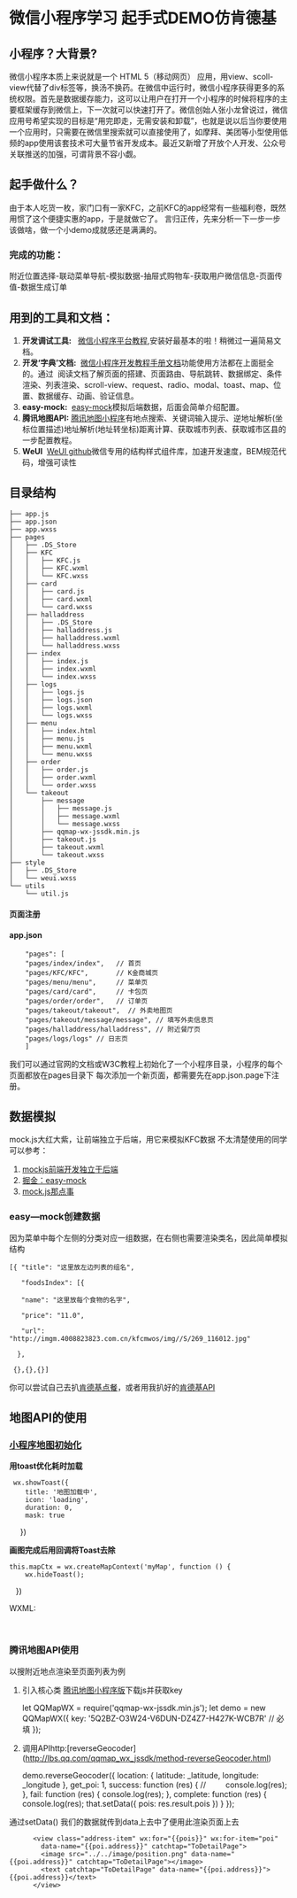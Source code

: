 # 微信小程序学习 起手式DEMO仿肯德基
## 小程序？大背景?
微信小程序本质上来说就是一个 HTML 5（移动网页） 应用，用view、scoll-view代替了div标签等，换汤不换药。在微信中运行时，微信小程序获得更多的系统权限。首先是数据缓存能力，这可以让用户在打开一个小程序的时候将程序的主要框架缓存到微信上，下一次就可以快速打开了。微信创始人张小龙曾说过，微信应用号希望实现的目标是“用完即走，无需安装和卸载”，也就是说以后当你要使用一个应用时，只需要在微信里搜索就可以直接使用了，如摩拜、美团等小型使用低频的app使用该套技术可大量节省开发成本。最近又新增了开放个人开发、公众号关联推送的加强，可谓背景不容小觑。
## 起手做什么？
由于本人吃货一枚，家门口有一家KFC，之前KFC的app经常有一些福利卷，既然用惯了这个便捷实惠的app，于是就做它了。
言归正传，先来分析一下一步一步该做啥，做一个小demo成就感还是满满的。
### 完成的功能：
附近位置选择-联动菜单导航-模拟数据-抽屉式购物车-获取用户微信信息-页面传值-数据生成订单 
## 用到的工具和文档：
1. **开发调试工具:**   [微信小程序平台教程](https://mp.weixin.qq.com/debug/wxadoc/dev/),安装好最基本的啦！稍微过一遍简易文档。
2. **开发‘字典’文档:**  [微信小程序开发教程手册文档](https://www.w3cschool.cn/weixinapp/9wou1q8j.html)功能使用方法都在上面挺全的。通过
  阅读文档了解页面的搭建、页面路由、导航跳转、数据绑定、条件渲染、列表渲染、scroll-view、request、radio、modal、toast、map、位置、数据缓存、动画、验证信息。
3. **easy-mock:**  [easy-mock](www.easy-mock.com)模拟后端数据，后面会简单介绍配置。
4. **腾讯地图API:**   [腾讯地图小程序](http://lbs.qq.com/qqmap_wx_jssdk/index.html)有地点搜索、关键词输入提示、逆地址解析(坐标位置描述)地址解析(地址转坐标)距离计算、获取城市列表、获取城市区县的一步配置教程。
5. **WeUI**  [WeUI github](https://github.com/weui/weui-wxss)微信专用的结构样式组件库，加速开发速度，BEM规范代码，增强可读性

## 目录结构
    ├── app.js
    ├── app.json
    ├── app.wxss
    ├── pages
    │   ├── .DS_Store
    │   ├── KFC
    │   │   ├── KFC.js
    │   │   ├── KFC.wxml
    │   │   └── KFC.wxss
    │   ├── card
    │   │   ├── card.js
    │   │   ├── card.wxml
    │   │   └── card.wxss
    │   ├── halladdress
    │   │   ├── .DS_Store
    │   │   ├── halladdress.js
    │   │   ├── halladdress.wxml
    │   │   └── halladdress.wxss
    │   ├── index
    │   │   ├── index.js
    │   │   ├── index.wxml
    │   │   └── index.wxss
    │   ├── logs
    │   │   ├── logs.js
    │   │   ├── logs.json
    │   │   ├── logs.wxml
    │   │   └── logs.wxss
    │   ├── menu
    │   │   ├── index.html
    │   │   ├── menu.js
    │   │   ├── menu.wxml
    │   │   └── menu.wxss
    │   ├── order
    │   │   ├── order.js
    │   │   ├── order.wxml
    │   │   └── order.wxss
    │   └── takeout
    │       ├── message
    │       │   ├── message.js
    │       │   ├── message.wxml
    │       │   └── message.wxss
    │       ├── qqmap-wx-jssdk.min.js
    │       ├── takeout.js
    │       ├── takeout.wxml
    │       └── takeout.wxss
    ├── style
    │   ├── .DS_Store
    │   └── weui.wxss
    └── utils
        └── util.js

#### 页面注册
#### app.json
        "pages": [
        "pages/index/index",   // 首页
        "pages/KFC/KFC",       // K金商城页
        "pages/menu/menu",     // 菜单页
        "pages/card/card",     // 卡包页
        "pages/order/order",   // 订单页
        "pages/takeout/takeout",  // 外卖地图页
        "pages/takeout/message/message", // 填写外卖信息页
        "pages/halladdress/halladdress", // 附近餐厅页
        "pages/logs/logs" // 日志页
        ]
我们可以通过官网的文档或W3C教程上初始化了一个小程序目录，小程序的每个页面都放在pages目录下
每次添加一个新页面，都需要先在app.json.page下注册。
## 数据模拟
mock.js大红大紫，让前端独立于后端，用它来模拟KFC数据
不太清楚使用的同学可以参考：
1. [mockjs前端开发独立于后端](https://i.jakeyu.top/2016/08/19/mockjs%E8%AE%A9%E5%89%8D%E7%AB%AF%E5%BC%80%E5%8F%91%E4%B8%8D%E4%BE%9D%E8%B5%96%E5%90%8E%E7%AB%AF/)
2. [掘金：easy-mock](https://juejin.im/post/58ff1fae61ff4b0066792f6e)
3. [mock.js那点事](https://juejin.im/post/58f9eec0a22b9d00658ee4b7)
### easy—mock创建数据 
因为菜单中每个左侧的分类对应一组数据，在右侧也需要渲染类名，因此简单模拟结构
  
    [{ "title": "这里放左边列表的组名",
     
       "foodsIndex": [{

       "name": "这里放每个食物的名字",

       "price": "11.0",

       "url": "http://imgm.4008823823.com.cn/kfcmwos/img//S/269_116012.jpg"

      },
    
     {},{},{}]
 
你可以尝试自己去扒[肯德基点餐](https://m.4008823823.com.cn/kfcmwos/menu.htm?classId=116)，或者用我扒好的[肯德基API](https://www.easy-mock.com/mock/5905d4597a878d73716e2c6b/kfc/kfc)
## 地图API的使用
### [小程序地图初始化](https://www.w3cschool.cn/weixinapp/weixinapp-map.html)
**用toast优化耗时加载**

     wx.showToast({
        title: '地图加载中',
        icon: 'loading',
        duration: 0,
        mask: true
      })
      
**画图完成后用回调将Toast去除**

    this.mapCtx = wx.createMapContext('myMap', function () {
        wx.hideToast();
    })
    
WXML:

    <map id="myMap" longitude="{{longitude}}" latitude="{{latitude}}"
      style="width: 100%; height: 100%" markers="{{markers}}" covers="{{covers}}" scale="18">
    </map>
    
### 腾讯地图API使用
以搜附近地点渲染至页面列表为例
1. 引入核心类
 [腾讯地图小程序版](http://lbs.qq.com/qqmap_wx_jssdk/index.html)下载js并获取key
 
     let QQMapWX = require('qqmap-wx-jssdk.min.js');
     let demo = new QQMapWX({
            key: '5Q2BZ-O3W24-V6DUN-DZ4Z7-H427K-WCB7R' // 必填
     });
     
2. 调用APIhttp:[reverseGeocoder]
(http://lbs.qq.com/qqmap_wx_jssdk/method-reverseGeocoder.html)


     demo.reverseGeocoder({
               location: {
                 latitude: _latitude,
                 longitude: _longitude
               },
               get_poi: 1,
               success: function (res) {
                 //         console.log(res);
               },
               fail: function (res) {
                 console.log(res);
               },
               complete: function (res) {
                 console.log(res);
                 that.setData({
                   pois: res.result.pois
                 })
               }
             });
             
通过setData() 我们的数据就传到data上去中了便用此渲染页面上去

          <view class="address-item" wx:for="{{pois}}" wx:for-item="poi" 
            data-name="{{poi.address}}" catchtap="ToDetailPage">
            <image src="../../image/position.png" data-name="{{poi.address}}" catchtap="ToDetailPage"></image>
            <text catchtap="ToDetailPage" data-name="{{poi.address}}">{{poi.address}}</text>
          </view>
